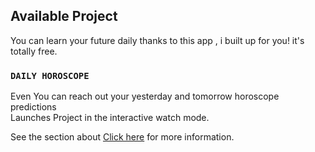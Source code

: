 ## Available Project

You can learn your future daily thanks to this app , i built up for you! it's totally free.

### `DAILY HOROSCOPE`

Even You can reach out your yesterday and tomorrow horoscope predictions <br />
Launches Project in the interactive watch mode.<br />

See the section about [Click here](https://horoscopesqqs.now.sh/) for more information.
